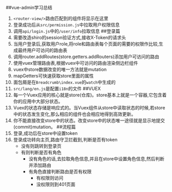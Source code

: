 ##vue-admin学习总结
1. `<router-view/>`路由匹配到的组件将显示在这里
2. 登录成功后从`src/permission.js`中拉取用户权限信息
3. 调用`api/login.js`中的`/user/info`拉取信息
##登录篇
4. 需要改造shiro的session验证方式,接收X-Token的请求头
5. 当用户登录后,获取用户role,将role和路由表每个页面的需要的权限作比较,生成最终用户可访问的路由表
6. 调用router.addRoutes(store.getters.addRouters)添加用户可访问的路由
4. 使用vuex管理路由表,根据vuex中可访问的路由渲染侧边栏组件
5. vuex中store数据改变的唯一方法就是mutation
6. mapGetters可快速获取store里面的属性
7. 面包屑是在`Breadcrumb\index.vue`的`watch`中生成的
8. `src/lang/en.js`是配置`i18n`的文件
##VUEX
1. 每一个Vuex应用的核心就是store(仓库)。store基本上就是一个容器,它包含着你的应用中大部分状态。
2. Vuex的状态存储是响应式的。当Vuex组件从store中读取状态的时候,若store中的状态发生变化,那么相应的组件也会相应地得到高效更新。
3. 你不能直接改变store中的状态。改变store中的状态唯一途径就是显示地提交(commit)mutation。
##流程篇
1. 登录,成功后在store中设置token
2. 登录成功转向主页,路由守卫拦截到,判断是否有token
	+ 没有则跳转到登录页
	+ 有则判断是否有角色
		+ 没有角色的话,去拉取角色信息,并且在store中设置角色信息,然后判断并添加路由
		+ 有角色直接判断路由是否有权限
			+ 有权限则访问
			+ 没权限则到401页面